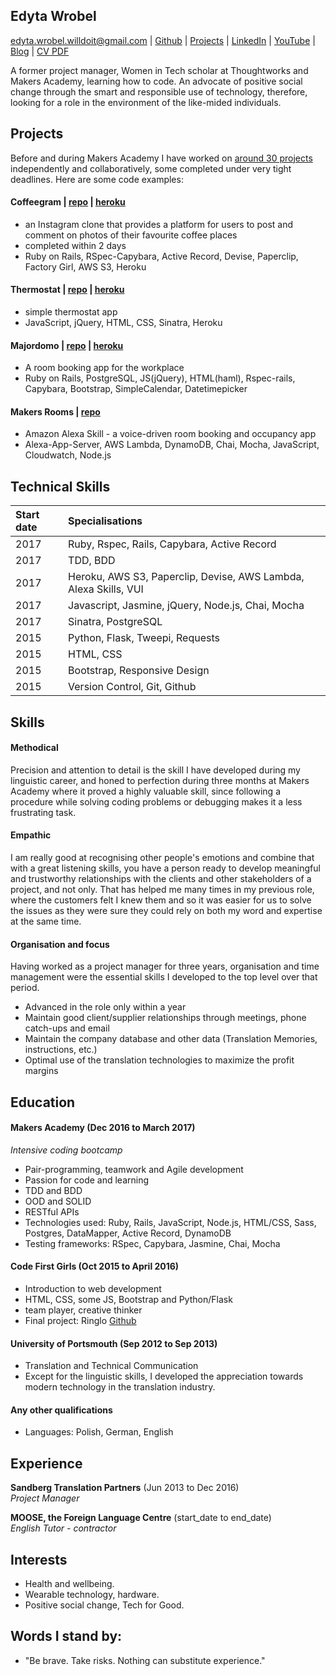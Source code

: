 ## Edyta Wrobel

edyta.wrobel.willdoit@gmail.com | [Github](https://github.com/edytawrobel) | [Projects](https://github.com/edytawrobel/CV#projects) | [LinkedIn](https://uk.linkedin.com/in/edyta-wrobel-73272664) | [YouTube](https://www.youtube.com/watch?v=E2BUdOy12Oo&list=PLc4BYny7PXeQmo4inKuhZ_rbl5aFWEWGt&index=6) | [Blog](https://edytawrobelblog.wordpress.com/) | [CV PDF](https://github.com/edytawrobel/CV/raw/master/CV_EdytaWrobel.pdf)

A former project manager, Women in Tech scholar at Thoughtworks and Makers Academy, learning how to code. An advocate of positive social change through the smart and responsible use of technology, therefore, looking for a role in the environment of the like-mided individuals.

## Projects

Before and during Makers Academy I have worked on [around 30 projects](https://github.com/edytawrobel?tab=repositories) independently and collaboratively, some completed under very tight deadlines. Here are some code examples:


#### Coffeegram | [repo](https://github.com/edytawrobel/instagram-challenge) | [heroku](https://coffeegrambyedyta.herokuapp.com/)
* an Instagram clone that provides a platform for users to post and comment on photos of their favourite coffee places
* completed within 2 days
* Ruby on Rails, RSpec-Capybara, Active Record, Devise, Paperclip, Factory Girl, AWS S3, Heroku


#### Thermostat | [repo](https://github.com/edytawrobel/thermostat_app) | [heroku](https://thermostat-app-edawu.herokuapp.com/)
* simple thermostat app
* JavaScript, jQuery, HTML, CSS, Sinatra, Heroku

#### Majordomo | [repo](https://github.com/edytawrobel/majordomo) | [heroku](https://majordomo-makers.herokuapp.com/)
* A room booking app for the workplace
* Ruby on Rails, PostgreSQL, JS(jQuery), HTML(haml), Rspec-rails, Capybara, Bootstrap, SimpleCalendar, Datetimepicker

#### Makers Rooms | [repo]()
* Amazon Alexa Skill - a voice-driven room booking and occupancy app
* Alexa-App-Server, AWS Lambda, DynamoDB, Chai, Mocha, JavaScript, Cloudwatch, Node.js

## Technical Skills
| Start date | Specialisations                                            |
|:----------|:-----------------------------------------------------------|
| 2017      | Ruby, Rspec, Rails, Capybara, Active Record                                 |
| 2017      | TDD, BDD                                                   |
| 2017      | Heroku, AWS S3, Paperclip, Devise, AWS Lambda, Alexa Skills, VUI                           |
| 2017      | Javascript, Jasmine, jQuery, Node.js, Chai, Mocha                                           |
| 2017      | Sinatra, PostgreSQL                                                |
| 2015      | Python, Flask, Tweepi, Requests           |
| 2015      | HTML, CSS                                                  |
| 2015      | Bootstrap, Responsive Design                       |
| 2015      | Version Control,	Git, Github                              |


## Skills

#### Methodical

Precision and attention to detail is the skill I have developed during my linguistic career, and honed to perfection during three months at Makers Academy where it proved a highly valuable skill, since following a procedure while solving coding problems or debugging makes it a less frustrating task.

#### Empathic

I am really good at recognising other people's emotions and combine that with a great listening skills, you have a person ready to develop meaningful and trustworthy relationships with the clients and other stakeholders of a project, and not only. That has helped me many times in my previous role, where the customers felt I knew them and so it was easier for us to solve the issues as they were sure they could rely on both my word and expertise at the same time.

#### Organisation and focus

Having worked as a project manager for three years, organisation and time management were the essential skills I developed to the top level over that period. 

- Advanced in the role only within a year
- Maintain good client/supplier relationships through meetings, phone catch-ups and email 
- Maintain the company database and other data (Translation Memories, instructions, etc.)
- Optimal use of the translation technologies to maximize the profit margins

## Education

#### Makers Academy (Dec 2016 to March 2017)
_Intensive coding bootcamp_

* Pair-programming, teamwork and Agile development
* Passion for code and learning
* TDD and BDD
* OOD and SOLID
* RESTful APIs
* Technologies used: Ruby, Rails, JavaScript, Node.js, HTML/CSS, Sass, Postgres, DataMapper, Active Record, DynamoDB
* Testing frameworks: RSpec, Capybara, Jasmine, Chai, Mocha

#### Code First Girls (Oct 2015 to April 2016)

* Introduction to web development
* HTML, CSS, some JS, Bootstrap and Python/Flask
* team player, creative thinker
* Final project: Ringlo [Github](https://github.com/edytawrobel/Ringlo2)

#### University of Portsmouth (Sep 2012 to Sep 2013)

* Translation and Technical Communication
* Except for the linguistic skills, I developed the appreciation towards modern technology in the translation industry.

#### Any other qualifications

* Languages: Polish, German, English

## Experience

**Sandberg Translation Partners** (Jun 2013 to Dec 2016)    
*Project Manager*  

**MOOSE, the Foreign Language Centre** (start_date to end_date)   
*English Tutor - contractor*  

## Interests

* Health and wellbeing.
* Wearable technology, hardware.
* Positive social change, Tech for Good.


## Words I stand by:

* "Be brave. Take risks. Nothing can substitute experience."
